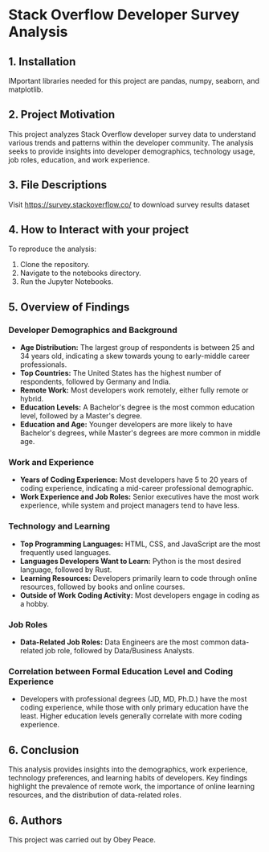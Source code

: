 # Stack Overflow Developer Survey Analysis

## 1. Installation
IMportant libraries needed for this project are pandas, numpy, seaborn, and matplotlib.

## 2. Project Motivation

This project analyzes Stack Overflow developer survey data to understand various trends and patterns within the developer community. The analysis seeks to provide insights into developer demographics, technology usage, job roles, education, and work experience.

## 3. File Descriptions

Visit https://survey.stackoverflow.co/ to download survey results dataset

## 4. How to Interact with your project

To reproduce the analysis:

1.  Clone the repository.
2.  Navigate to the notebooks directory.
3.  Run the Jupyter Notebooks.

## 5. Overview of Findings

### Developer Demographics and Background

* **Age Distribution:** The largest group of respondents is between 25 and 34 years old, indicating a skew towards young to early-middle career professionals.
* **Top Countries:** The United States has the highest number of respondents, followed by Germany and India.
* **Remote Work:** Most developers work remotely, either fully remote or hybrid.
* **Education Levels:** A Bachelor's degree is the most common education level, followed by a Master's degree.
* **Education and Age:** Younger developers are more likely to have Bachelor's degrees, while Master's degrees are more common in middle age.

### Work and Experience

* **Years of Coding Experience:** Most developers have 5 to 20 years of coding experience, indicating a mid-career professional demographic.
* **Work Experience and Job Roles:** Senior executives have the most work experience, while system and project managers tend to have less.

### Technology and Learning

* **Top Programming Languages:** HTML, CSS, and JavaScript are the most frequently used languages.
* **Languages Developers Want to Learn:** Python is the most desired language, followed by Rust.
* **Learning Resources:** Developers primarily learn to code through online resources, followed by books and online courses.
* **Outside of Work Coding Activity:** Most developers engage in coding as a hobby.

### Job Roles

* **Data-Related Job Roles:** Data Engineers are the most common data-related job role, followed by Data/Business Analysts.

### Correlation between Formal Education Level and Coding Experience

* Developers with professional degrees (JD, MD, Ph.D.) have the most coding experience, while those with only primary education have the least.  Higher education levels generally correlate with more coding experience.

## 6. Conclusion
This analysis provides insights into the demographics, work experience, technology preferences, and learning habits of developers.  Key findings highlight the prevalence of remote work, the importance of online learning resources, and the distribution of data-related roles.

## 6. Authors
This project was carried out by Obey Peace.
